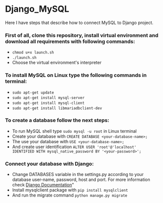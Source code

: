 # Django_MySQL
Here I have steps that describe how to connect MySQL to Django project.

### First of all, clone this repository, install virtual environment and download all requirements with following commands:

- `chmod u+x launch.sh`
- `./launch.sh`
- Choose the virtual environment's interpreter

### To install MySQL on Linux type the following commands in terminal:

- `sudo apt-get update`
- `sudo apt-get install mysql-server`
- `sudo apt-get install mysql-client`
- `sudo apt-get install libmariadbclient-dev`

### To create a database follow the next steps:

- To run MySQL shell type `sudo mysql -u root` in Linux terminal
- Create your database with `CREATE DATABASE <your-database-name>;`
- The use your database with `USE <your-database-name>;`
- And create user identification `ALTER USER 'root'@'localhost' IDENTIFIED WITH mysql_native_password BY '<your-password>';`

### Connect your database with Django:

- Change DATABASES variable in the settings.py according to your database user-name, password, host and port. For more information check [Django Documentation](https://docs.djangoproject.com/en/4.1/ref/settings/#std-setting-DATABASES "Django documentation about database settings")"
- Install mysqlclient package with `pip install mysqlclient`
- And run the migrate command `python manage.py migrate`
